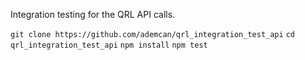 
Integration testing for the QRL API calls.

```git clone https://github.com/ademcan/qrl_integration_test_api```
```cd qrl_integration_test_api```
```npm install```
```npm test```
